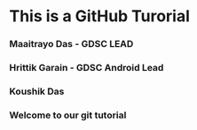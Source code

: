 # This is a GitHub Turorial


### Maaitrayo Das - GDSC LEAD
### Hrittik Garain - GDSC Android Lead
### Koushik Das 
### Welcome to our git tutorial 

